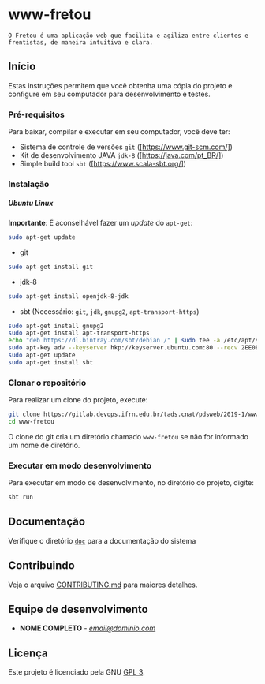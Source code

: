 # www-fretou

`O Fretou é uma aplicação web que facilita e agiliza entre clientes e frentistas, de maneira intuitiva e clara.`

## Início

Estas instruções permitem que você obtenha uma cópia do projeto e configure
em seu computador para desenvolvimento e testes.


### Pré-requisitos

Para baixar, compilar e executar em seu computador, você deve ter:

- Sistema de controle de versões `git` ([https://www.git-scm.com/])
- Kit de desenvolvimento JAVA `jdk-8` ([https://java.com/pt_BR/])
- Simple build tool `sbt` ([https://www.scala-sbt.org/])

### Instalação

##### Ubuntu Linux

**Importante**: É aconselhável fazer um _update_ do `apt-get`:
```sh
sudo apt-get update
```

- git

```sh
sudo apt-get install git
```

- jdk-8

```sh
sudo apt-get install openjdk-8-jdk
```

- sbt (Necessário: `git`, `jdk`, `gnupg2`, `apt-transport-https`)

```sh
sudo apt-get install gnupg2
sudo apt-get install apt-transport-https
echo "deb https://dl.bintray.com/sbt/debian /" | sudo tee -a /etc/apt/sources.list.d/sbt.list
sudo apt-key adv --keyserver hkp://keyserver.ubuntu.com:80 --recv 2EE0EA64E40A89B84B2DF73499E82A75642AC823
sudo apt-get update
sudo apt-get install sbt
```

### Clonar o repositório

Para realizar um clone do projeto, execute:

```sh
git clone https://gitlab.devops.ifrn.edu.br/tads.cnat/pdsweb/2019-1/www-fretou.git
cd www-fretou
```

O clone do git cria um diretório chamado `www-fretou` se não for informado um
nome de diretório.

### Executar em modo desenvolvimento

Para executar em modo de desenvolvimento,
no diretório do projeto, digite:

```sh
sbt run
```

## Documentação

Verifique o diretório [`doc`](./doc/) para a documentação do sistema

## Contribuindo

Veja o arquivo [CONTRIBUTING.md](CONTRIBUTING.md) para maiores detalhes.

## Equipe de desenvolvimento

* **NOME COMPLETO** - *email@dominio.com*

## Licença

Este projeto é licenciado pela GNU [GPL 3](LICENSE.md).
